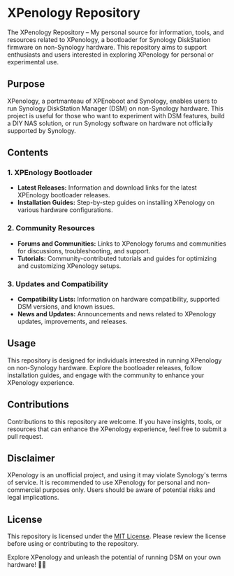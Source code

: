 # XPenology Repository

The XPenology Repository – My personal source for information, tools, and resources related to XPenology, a bootloader for Synology DiskStation firmware on non-Synology hardware. This repository aims to support enthusiasts and users interested in exploring XPenology for personal or experimental use.

## Purpose

XPenology, a portmanteau of XPEnoboot and Synology, enables users to run Synology DiskStation Manager (DSM) on non-Synology hardware. This project is useful for those who want to experiment with DSM features, build a DIY NAS solution, or run Synology software on hardware not officially supported by Synology.

## Contents

### 1. XPEnology Bootloader

- **Latest Releases:** Information and download links for the latest XPEnology bootloader releases.
- **Installation Guides:** Step-by-step guides on installing XPenology on various hardware configurations.

### 2. Community Resources

- **Forums and Communities:** Links to XPenology forums and communities for discussions, troubleshooting, and support.
- **Tutorials:** Community-contributed tutorials and guides for optimizing and customizing XPenology setups.

### 3. Updates and Compatibility

- **Compatibility Lists:** Information on hardware compatibility, supported DSM versions, and known issues.
- **News and Updates:** Announcements and news related to XPenology updates, improvements, and releases.

## Usage

This repository is designed for individuals interested in running XPenology on non-Synology hardware. Explore the bootloader releases, follow installation guides, and engage with the community to enhance your XPenology experience.

## Contributions

Contributions to this repository are welcome. If you have insights, tools, or resources that can enhance the XPenology experience, feel free to submit a pull request.

## Disclaimer

XPenology is an unofficial project, and using it may violate Synology's terms of service. It is recommended to use XPenology for personal and non-commercial purposes only. Users should be aware of potential risks and legal implications.

## License

This repository is licensed under the [MIT License](LICENSE). Please review the license before using or contributing to the repository.

Explore XPenology and unleash the potential of running DSM on your own hardware! 🚀🔧
